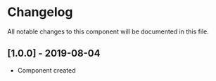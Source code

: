 # Changelog
All notable changes to this component will be documented in this file.

## [1.0.0] - 2019-08-04
- Component created
